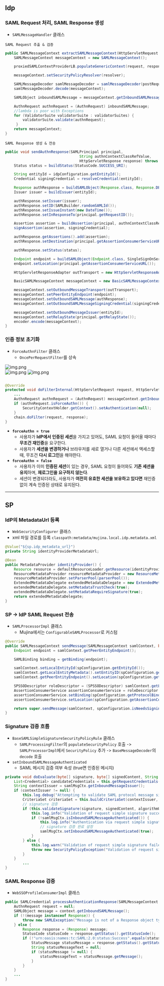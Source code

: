 ## Idp
### SAML Request 처리, SAML Response 생성
* `SAMLMessageHandler` 클래스

`SAML Request 추출 & 검증`
```java
public SAMLMessageContext extractSAMLMessageContext(HttpServletRequest request, HttpServletResponse response, boolean postRequest) throws ValidationException, SecurityException, MessageDecodingException, MetadataProviderException {
    SAMLMessageContext messageContext = new SAMLMessageContext();

    proxiedSAMLContextProviderLB.populateGenericContext(request, response, messageContext);

    messageContext.setSecurityPolicyResolver(resolver);

    SAMLMessageDecoder samlMessageDecoder = samlMessageDecoder(postRequest);
    samlMessageDecoder.decode(messageContext);

    SAMLObject inboundSAMLMessage = messageContext.getInboundSAMLMessage();

    AuthnRequest authnRequest = (AuthnRequest) inboundSAMLMessage;
    //lambda is poor with Exceptions
    for (ValidatorSuite validatorSuite : validatorSuites) {
        validatorSuite.validate(authnRequest);
     }
    return messageContext;
}
```

`SAML Response 생성 & 전송`
```java
public void sendAuthnResponse(SAMLPrincipal principal,
                                  String authnContextClassRefValue,
                                  HttpServletResponse response) throws MarshallingException, SignatureException, MessageEncodingException {
    Status status = buildStatus(StatusCode.SUCCESS_URI);

    String entityId = idpConfiguration.getEntityId();
    Credential signingCredential = resolveCredential(entityId);

    Response authResponse = buildSAMLObject(Response.class, Response.DEFAULT_ELEMENT_NAME);
    Issuer issuer = buildIssuer(entityId);

    authResponse.setIssuer(issuer);
    authResponse.setID(SAMLBuilder.randomSAMLId());
    authResponse.setIssueInstant(new DateTime());
    authResponse.setInResponseTo(principal.getRequestID());

    Assertion assertion = buildAssertion(principal, authnContextClassRefValue, status, entityId);
    signAssertion(assertion, signingCredential);

    authResponse.getAssertions().add(assertion);
    authResponse.setDestination(principal.getAssertionConsumerServiceURL());

    authResponse.setStatus(status);

    Endpoint endpoint = buildSAMLObject(Endpoint.class, SingleSignOnService.DEFAULT_ELEMENT_NAME);
    endpoint.setLocation(principal.getAssertionConsumerServiceURL());

    HttpServletResponseAdapter outTransport = new HttpServletResponseAdapter(response, false);

    BasicSAMLMessageContext messageContext = new BasicSAMLMessageContext();

    messageContext.setOutboundMessageTransport(outTransport);
    messageContext.setPeerEntityEndpoint(endpoint);
    messageContext.setOutboundSAMLMessage(authResponse);
    messageContext.setOutboundSAMLMessageSigningCredential(signingCredential);

    messageContext.setOutboundMessageIssuer(entityId);
    messageContext.setRelayState(principal.getRelayState());
    encoder.encode(messageContext);
}
```

### 인증 정보 초기화 
* `ForceAuthnFilter` 클래스
  * `OncePerRequestFilter`를 상속

![img.png](../../image/mujina1.PNG)  
![img.png](../../image/mujina2.PNG)
![img.png](../../image/mujina3.PNG)

```java

@Override
protected void doFilterInternal(HttpServletRequest request, HttpServletResponse response, FilterChain chain) {
    ...
    AuthnRequest authnRequest = (AuthnRequest) messageContext.getInboundSAMLMessage();
    if (authnRequest.isForceAuthn()) {
        SecurityContextHolder.getContext().setAuthentication(null);
    }
    chain.doFilter(request, response);
}
```
- **`forceAuthn = true`**
    - 사용자가 **IdP에서 인증된 세션**을 가지고 있어도, SAML 요청이 들어올 때마다 **무조건 재인증**을 요구한다.
    - 사용자가 **세션을 변경하거나** 브라우저를 새로 열거나 다른 세션에서 액세스할 때, 무조건 **다시 로그인**을 해야한다.
- **`forceAuthn = false`**
    - 사용자가 이미 **인증된 세션**이 있는 경우, SAML 요청이 들어와도 **기존 세션을 유지**하며, **재로그인을 요구하지 않는다**.
    - 세션이 변경되더라도, 사용자가 **여전히 유효한 세션을 보유하고 있다면** 재인증 없이 계속 인증된 상태로 유지된다.

- - -
## SP  
### IdP의 MetadataUrl 등록
* `WebSecurityConfigurer` 클래스
* xml 파일 경로를 등록 `classpath:metadata/mujina.local.idp.metadata.xml`

```java
@Value("${sp.idp_metadata_url}")
private String identityProviderMetadataUrl;

@Bean
public MetadataProvider identityProvider() {
    Resource resource = defaultResourceLoader.getResource(identityProviderMetadataUrl);
    ResourceMetadataProvider resourceMetadataProvider = new ResourceMetadataProvider(resource);
    resourceMetadataProvider.setParserPool(parserPool());
    ExtendedMetadataDelegate extendedMetadataDelegate = new ExtendedMetadataDelegate(resourceMetadataProvider, extendedMetadata());
    extendedMetadataDelegate.setMetadataTrustCheck(true);
    extendedMetadataDelegate.setMetadataRequireSignature(true);
    return extendedMetadataDelegate;
}
```

### SP -> IdP SAML Request 전송
* `SAMLProcessorImpl` 클래스
  * Mujina에서는 `ConfigurableSAMLProcessor`로 커스텀

```java
@Override
public SAMLMessageContext sendMessage(SAMLMessageContext samlContext, boolean sign) {
    Endpoint endpoint = samlContext.getPeerEntityEndpoint();

    SAMLBinding binding = getBinding(endpoint);

    samlContext.setLocalEntityId(spConfiguration.getEntityId());
    samlContext.getLocalEntityMetadata().setEntityID(spConfiguration.getEntityId());
    samlContext.getPeerEntityEndpoint().setLocation(spConfiguration.getIdpSSOServiceURL());

    SPSSODescriptor roleDescriptor = (SPSSODescriptor) samlContext.getLocalEntityMetadata().getRoleDescriptors().get(0);
    AssertionConsumerService assertionConsumerService = roleDescriptor.getAssertionConsumerServices().stream().filter(service -> service.isDefault()).findAny().orElseThrow(() -> new RuntimeException("No default ACS"));
    assertionConsumerService.setBinding(spConfiguration.getProtocolBinding());
    assertionConsumerService.setLocation(spConfiguration.getAssertionConsumerServiceURL());

    return super.sendMessage(samlContext, spConfiguration.isNeedsSigning(), binding);
}
```

### Signature 검증 흐름
* `BaseSAMLSimpleSignatureSecurityPolicyRule` 클래스
  * `SAMLProcessingFilter`의 `populateSecurityPolicy` 호출 -> `SAMLProcessorImpl`에서 `SecurityPolicy` 추가 -> `BaseMessageDecoder`의 `decode` 호출 
* `setInboundSAMLMessageAuthenticated`
  * SAML 메시지 검증 여부 속성 (true면 인증된 메시지)

```java
private void doEvaluate(byte[] signature, byte[] signedContent, String algorithmURI, HttpServletRequest request, SAMLMessageContext samlMsgCtx) {
    List<Credential> candidateCredentials = this.getRequestCredentials(request, samlMsgCtx);
    String contextIssuer = samlMsgCtx.getInboundMessageIssuer();
    if (contextIssuer != null) {
        this.log.debug("Attempting to validate SAML protocol message simple signature using context issuer: {}", contextIssuer);
        CriteriaSet criteriaSet = this.buildCriteriaSet(contextIssuer, samlMsgCtx);
        // signature 검증
        if (this.validateSignature(signature, signedContent, algorithmURI, criteriaSet, candidateCredentials)) {
            this.log.info("Validation of request simple signature succeeded");
            if (!samlMsgCtx.isInboundSAMLMessageAuthenticated()) {
                this.log.info("Authentication via request simple signature succeeded for context issuer entity ID {}", contextIssuer);
                // signature 검증 완료 설정
                samlMsgCtx.setInboundSAMLMessageAuthenticated(true);
            }
        } else {
            this.log.warn("Validation of request simple signature failed for context issuer: {}", contextIssuer);
            throw new SecurityPolicyException("Validation of request simple signature failed for context issuer");
        }
    }
        ...
}
```

### SAML Response 검증 
* `WebSSOProfileConsumerImpl` 클래스  

```java
public SAMLCredential processAuthenticationResponse(SAMLMessageContext context) {
    AuthnRequest request = null;
    SAMLObject message = context.getInboundSAMLMessage();
    if (!(message instanceof Response)) {
        throw new SAMLException("Message is not of a Response object type");
    } else {
        Response response = (Response) message;
        StatusCode statusCode = response.getStatus().getStatusCode();
        if (!"urn:oasis:names:tc:SAML:2.0:status:Success".equals(statusCode.getValue())) {
            StatusMessage statusMessage = response.getStatus().getStatusMessage();
            String statusMessageText = null;
            if (statusMessage != null) {
                statusMessageText = statusMessage.getMessage();
            }
        }
    }
    ...
}
```
